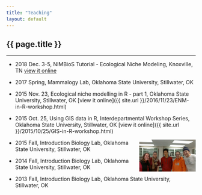 ```yaml
---
title: "Teaching"
layout: default
---
```

## {{ page.title }}  
<hr>

* 2018 Dec. 3-5, NIMBioS Tutorial - Ecological Niche Modeling, Knoxville, TN [view it online](http://lab.fengxiao.info/NIMBioSENM/)  

* 2017 Spring, Mammalogy Lab, Oklahoma State University, Stillwater, OK  

* 2015 Nov. 23, Ecological niche modelling in R - part 1, Oklahoma State University, Stillwater, OK [view it online]({{ site.url }}/2016/11/23/ENM-in-R-workshop.html)  

* 2015 Oct. 25, Using GIS data in R, Interdepartmental Workshop Series, Oklahoma State University, Stillwater, OK [view it online]({{ site.url }}/2015/10/25/GIS-in-R-workshop.html)  

  <img src="../figure/general/teach1.jpg" alt="teach1" style="width: 150px;" align="right" />  
  
* 2015 Fall, Introduction Biology Lab, Oklahoma State University, Stillwater, OK  

* 2014 Fall, Introduction Biology Lab, Oklahoma State University, Stillwater, OK  

* 2013 Fall, Introduction Biology Lab, Oklahoma State University, Stillwater, OK  



